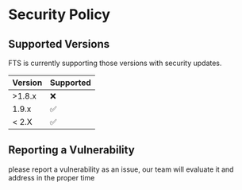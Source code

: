 # Security Policy

## Supported Versions

FTS is currently supporting those versions with security updates.

| Version | Supported          |
| ------- | ------------------ |
| >1.8.x  | :x:                |
| 1.9.x   | :white_check_mark: |
| < 2.X   | :white_check_mark: |

## Reporting a Vulnerability

please report a vulnerability as an issue, our team will evaluate it and address in the proper time
